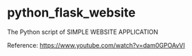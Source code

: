 # python_flask_website
The Python script of SIMPLE WEBSITE APPLICATION

Reference: https://www.youtube.com/watch?v=dam0GPOAvVI
